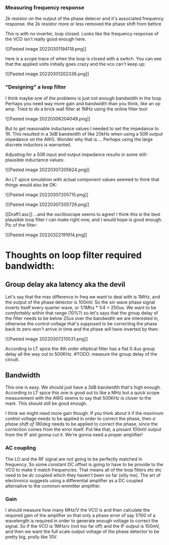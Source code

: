 
### Measuring frequency response
2k resistor on the output of the phase detecor and it's associated frequency response. the 2k resistor more or less removed the phase shift from before

This is with no inverter, loop closed.
Looks like the frequency response of the VCO isn't really good enough here.


![[Pasted image 20220301194118.png]]



here is a scope trace of when the loop is closed with a switch. You can see that the applied volts initially goes crazy and the vco can't keep up:


![[Pasted image 20220301202336.png]]



### "Designing" a loop filter
I think maybe one of the problems is just not enough bandwidth in the loop. Perhaps you need way more gain and bandwidth than you think, like an op amp. Tried to do a brick wall filter at 1MHz using the online filter tool:


![[Pasted image 20220306204049.png]]


But to get reasonable inductance values I needed to set the impedance to 1R. 
This resulted in a 3dB bandwidth of like 20kHz when using a 50R output impedance on the AWG. Wonder why that is.... Perhaps using the large discrete inductors is warranted.

Adjusting for a 50R input and output impedance results in some still-plausible inductance values:

![[Pasted image 20220307205624.png]]

An LT spice simulation with actual component values seemed to think that things would also be OK:

![[Pasted image 20220307205715.png]]


![[Pasted image 20220307205729.png]]


[[Draft1.asc]]
...and the oscilloscope seems to agree!
I think this is the best plausible loop filter I can make right now, and I would hope is good enough.
Pic of the filter:

![[Pasted image 20220322191914.png]]


# Thoughts on loop filter required bandwidth:
## Group delay aka latency aka the devil
Let's say that the max difference in freq we want to deal with is 1MHz, and the output of the phase detector is 100mV.
So the sin wave phase signal inverts itself every quarter wave, or 1/1Mhz * 1/4 = 250us. We want to be _comfortably_ within that range (10%?) so let's says that the group delay of the filter needs to be below 25us over the bandwidth we are interested in, otherwise the control voltage that's supposed to be correcting the phase back to zero won't arrive in time and the phase will have inverted by then:

![[Pasted image 20220307210531.png]]

According to LT spice the 4th order elliptical filter has a flat 0.4us group delay all the way out to 500KHz.
#TODO: measure the group delay of the circuit.
## Bandwidth
This one is easy. We should just have a 3dB bandwidth that's high enough. According to LT spice this one is good out to like a MHz but a quick scope measurement with the AWG seems to say that 500KHz is closer to the mark. This should still be good enough.

I think we might need more gain though. If you think about it if the maximum control voltage needs to be applied in order to correct the phase, then _a phase shift of 180deg_ needs to be applied to correct the phase, since the correction comes from the error itself. Put like that, a pissant 100mV output from the IF aint gonna cut it. We're gonna need a proper amplifier!
### AC coupling
The LO and the RF signal are not going to be perfectly matched in frequency. So some constant DC offset is going to have to be provide to the VCO to make it match frequencies. That means all of the loop filters etc etc need to be _dc coupled_ which they haven't been so far (silly me). The art of electronics suggests using a differential amplifier as a DC coupled alternative to the common-emmitter amplifier.
### Gain
I should measure how many MHz/V the VCO is and then calculate the required gain of the amplifier so that only a phase error of say 1/100 of a wavelength is required in order to generate enough voltage to correct the signal.
So if the VCO is 1MHz/v (not too far off) and the IF output is 100mV, and then we want the full scale output voltage of the phase detector to be pretty big, prolly like 10V.

